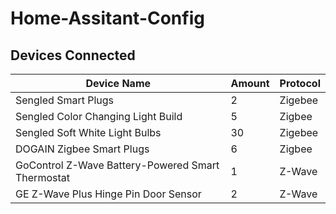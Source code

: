 # Home-Assitant-Config

## Devices Connected
| Device Name | Amount | Protocol|
| ------- | ------| -----|
| Sengled Smart Plugs | 2 | Zigebee |
| Sengled Color Changing Light Build | 5 | Zigbee|
| Sengled Soft White Light Bulbs | 30 | Zigebee |
| DOGAIN Zigbee Smart Plugs | 6 | Zigbee |
| GoControl Z-Wave Battery-Powered Smart Thermostat | 1 | Z-Wave |
| GE Z-Wave Plus Hinge Pin Door Sensor| 2 | Z-Wave |
